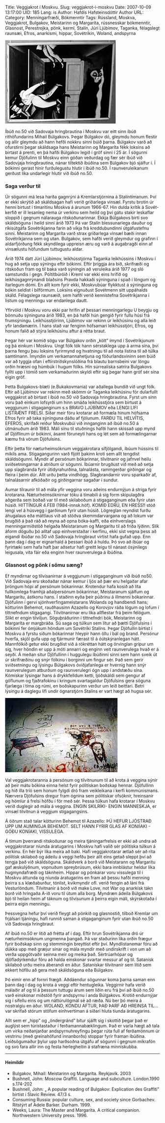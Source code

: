 Title: Veggjakrot í Moskvu.
Slug: veggjakrot-i-moskvu
Date: 2007-10-09 13:17:00
UID: 185
Lang: is
Author: Hafdís Hafsteinsdóttir
Author URL: 
Category: Menningarfræði, Bókmenntir
Tags: Rússland, Moskva, Veggjakrot, Bulgakov, Meistarinn og Margaríta, rússnesskar bókmenntir, Glasnost, Perestrojka, pönk, kerml, Stalín, Júrí Ljúbímov, Taganka, félagslegt raunsæi, Efros, anarkismi, hippar, Sovétríkin, Woland, andspyrna

![](450.jpg)

Íbúð no.50 við Sadovaja hringbrautina í Moskvu var eitt sinn íbúð rithöfundarins Mihail Búlgakovs. Þegar Búlgakov dó, gleymdu honum flestir og allir gleymdu að hann hefði nokkru sinni búið þarna. Búlgakov varð að ofurstirni þegar skáldsaga hans Meistarinn og Margaríta fékk loksins að birtast á prenti, en þá hafði Búlgakov legið í gröf sinni í 25 ár. Í sögunni kemur Djöfulinn til Moskvu einn góðan veðurdag og fær sér íbúð við Sadovjaja hringbrautina, nánar tiltektið íbúðina sem Búlgakov bjó sjálfur í. Í bókinni gerast hinir furðulegustu hlutir í íbúð no.50.  Í raunveruleikanum gerðust líka undarlegir hlutir við íbúð no.50.

### Saga verður til

Úr sögunni má lesa harða gagnrýni á Kremlarstjórnina á Stalíntímanum. Því er ekki skrýtið að skáldsagan hafi verið gríðarlega vinsæl. Fyrstu brotin úr henni birtust í tímaritinu Moskva á árunum 1966-67. Hin dulda krítík á Sovét-kerfið er ill lesanleg nema úr verkinu sem heild og því gátu stakir leskaflar sloppið í gegnum nálarauga ritskoðunarinnar. Ekkja Búlgakovs birti svo skáldsöguna í heild sinni árið 1973 Þá var Stalín blessunarlega dauður og ríkisútgáfa Sovétríkjanna farin að víkja frá kreddubundinni útgáfustefnu sinni. Meistarinn og Margaríta varð strax gríðarlega vinsæl bæði innan Sovétríkjanna sem og utan. Bulgakov, sem hafði verið gleymdur og grafinn í aldarfjórðung fékk skyndilega uppreisn æru og varð á augabragði einn af vinsælustu höfundum tuttugustu aldar.

Árið 1974 datt Júrí Ljúbímov, leikhússtjórna Taganka leikhússins í Moskvu í hug að setja upp sýningu eftir bókinni. Eftir þriggja ára bið, skrifræði og ritskoðun fram og til baka varð sýningin að veruleika árið 1977 og sló samstundis í gegn. Póltítbúróið í Kreml var ekki eins hrifið og leikhúsgagnrýnandi blaðsins Pravda hakkaði sýninguna í spað í  löngum og ítarlegum dómi. En allt kom fyrir ekki, Moskvubúar flykktust á sýninguna og bókin seldist í bílförmum. Loksins eignuðust Sovétmenn sitt uppáhalds skáld. Félagslega raunsæið, sem hafði verið kennistefna Sovétríkjanna í listum og menningu var endanlega dautt.

Yfirvöld í Moskvu voru ekki par hrifin af þessari menningarlegu U beygju og bönnuðu sýninguna árið 1983, en þá hafði hún gengið fyrir fullu húsi frá frumsýningu. Leikhússtjórinn, Ljúbímov var rekinn úr leikhúsinu og alla leið yfir landamærin. Í hans stað var fenginn hófsamari leikhússtjóri, Efros, og honum falið að stýra leikhúsinu aftur á rétta braut.

Þegar hér var komið sögu var Búlgakov orðin „költ” ímynd í Sovétríkjunum og þá einkum í Moskvu. Ungt fólk tók hann sérstaklega upp á arma sína, því þarna fengu þau loksins fyrirmynd og hvatningu til að nota listina til að túlka samtímann. Ímyndin um verkamannahetjuna og föðurlandsvininn sem búið var að tyggja ofan í eftirstríðskynslóðina frá blautu barnsbeini var löngu orðin hræsni og húmbúk í hugum fólks. Hin súrrealíska satríra Bulgakovs fyllti upp í tómið sem verkamaðurinn skyldi eftir sig þegar hann gróf sér sína eigin gröf.

Þetta Bulgakovs-blæti (e.Bukakovmania) var aðallega bundið við ungt fólk. Eftir að Ljúbímov var rekinn með skömm úr Taganka leikhúsinu fór dularfullt veggjakrot að birtast í íbúð no.50 við Sadovaja hringbrautina. Fyrst um sinn voru það einkum lofsyrði um hinn smáða leikhússtjóra sem birtust á veggjunum í stigaganginum s.s BRAVO LJÚBÍMOV eða LENGI LIFI LISTRÆNT FRELSI. Síðar meir fóru krotarar að formæla hinum hófsama Efros fyrir að taka sýninguna dáðu af fjölunum. FARÐU TIL HELVÍTIS, EFEROS, skrifaði reiður Moskvubúi við innganginn að íbúð no.50 á útmánuðum árið 1983. Máli sínu til stuðnings hafði hann skissað upp mynd af Djöflinum úr bókinni, ásamt föruneyti hans og lét sem að formælingarnar kæmu frá vörum Djöfulsins.

Eftir þetta fór næturheimsóknum veggjakrotara sífjölgandi, íbúum hússins til mikils ama. Stigagangurinn varð fljótt þakinn kroti sem allt tengdist skáldsögunni. Myndir af persónum bókarinnar, tilvitnanir og jafnvel heilu sviðsetningarnar á atriðum úr sögunni. Íbúarnir brugðust við með að setja upp slagbranda fyrir útidyrahurðina, talnalásta, rammgerðar girðingar og fleira í þeim dúr. Allt urðu þetta vindhögg. Slagbrandarnir voru sparkaðir af, talnalásarnir afkóðaðir og girðingarnar sagaðar í sundur.

Aumar tilraunir til að mála yfir veggina voru aðeins endurnýjun á striga fyrir krotarana. Næturheimsóknirnar tóku á tímabili á sig form skipulagðra aðgerða sem boðað var til með skilaboðum á stigaganginum eða fyrir utan húsið. HITTÍNGUR 4.FEB (1984-innsk.höf). KOMIÐ EDRÚ, EN HRESS!! stóð lengi vel á húsvegg í garðinum fyrir utan húsið. Lögreglan reyndist furðu áhugalaus eða máttlaus við að stöðva skemmdarvargana og að lokum var brugðið á það ráð að reyna að opna bóka-kaffi, eða einhverslags menningarmiðstöð helgaða Meistaranum og Margarítu til að friða lýðinn. Slík áform döguðu þó alltaf upp einhverstaðar í kerfinu, ekki síst vegna þess að eigandi íbúðar no.50 við Sadovaja hringbraut virtist hafa gufað upp. Enn þann dag í dag er eignarhald á þessari íbúð á huldu. Þó svo að íbúar og fyrirtæki sem hafa haft þar aðsetur hafi greitt leigu til nánast ósýnilegs leigusala, vita fáir eða enginn hver raunverulega á íbúðina.

### Glasnost og pönk í sömu sæng?

Ef myndirnar og tilvísanirnar á veggjunum í stigaganginum við íbúð no50. Við Sadovaja eru skoðaðar nánar kemur í ljós að þær eru helgaðar afar þröngum hópi af persónum bókarinnar. Krotendur hafa kosið að líta fullkomlega framhjá aðalpersónum bókarinnar, Meistaranum sjálfum og Margarítu, ástkonu hans. Í staðinn eyða þeir púðrinu á illmenni bókarinnar. Djöfulinn í gervi sjónhverfingameistarans Wolands og handbendi hans; kötturinn Behemot, rauðhausinn Azazello og Korovjov ráða lögum og lofum í títtnefndum stigagangi. Tilvitnanirnar eru líka allflestar frá þeim félögum. Slíkt er engin tilviljun. Söguþráðurinn í títtnefndri bók, Meistarinn og Margaríta er margþráða. Sú saga og túlkun sem lítur að þætti Djöfulsins í bókinni fer ómjúkum höndum um Sovétríki Stalíns. Þegar Djöfullin birtist í Moskvu á fyrstu síðum bókarinnar hleypir hann öllu í bál og brand. Persónur hverfa, skjöl gufa upp og fjármunir færast til á óútskýranlegan hátt. Mannfólkið getur ekki brugðist við á rökréttan hátt og örvinglan grípur um sig, hver höndin er upp á móti annarri og enginn veit raunverulega hvað er á seyði. Á meðan situr Djöfullinn í huggulegu íbúðinni sinni sem hann sveik út úr skrifræðinu og snýr fólkinu í borginni um fingur sér. Það sem gerir sviðsetningu og lýsingu Búlgakovs óviðjafanlega er hvernig hann snýr  raunverulegum atburðum og raunverulegri ógn upp í andstæðu sína. Kómískar lýsingar hans á drykkfelldum ketti, ljóðskáldi sem gengur af göflunum og fjaðrafokinu í kringum svartagaldur Djöfulsins gera söguna fjarlæga í tíma og rúmi, en boðskapurinn verður um leið beittari. Betri lýsingu á daglegu lífi undir ógnarstjórn Stalíns er vart hægt að hugsa sér.

![Veggjakrot í íbúð 50](449.jpg)

Val veggjakrotaranna á persónum og tilvitnunum til að krota á veggina sýnir að þeir mátu bókina einna helst fyrir pólitískan boðskap hennar. Djöfullinn og hið illa tríó sem honum fylgdi dró fram veikleikana í kerfi kommúnismans. Nærvera Djöfulsins dregur fram ógnina sem pólitískar ofsóknir, hreinsanir og hömlur á frelsi höfðu í för með sér. Þessa túlkun hafa krotarar í Moskvu verið duglegir að mála á veggina. ENGIN SKILRÍKI- ENGIN MANNESKJA, er vinsæl tilvitnun á veggjum stigagangsins.

Á öðrum stað talar kötturinn Behemot til Azazello:  ÞÚ HEFUR LJÓSTRAÐ UPP UM AUMINGJA BEHEMOT. SELT HANN FYRIR GLAS AF KONIÍAKI - GÓÐU KONÍAKI, VISSULEGA.

Á tímum þverrandi ritskoðunar og meira tjáningarfrelsis er ekki að undra að veggjakrotarar níunda áratugarins í Moskvu hafi valið sér pólitíska túlkun á verkinu. En hér býr líka meira að baki. Hafi veggjakrotarar ætlað sér að rita pólitísk skilaboð og ádeilu á veggi hefðu þeir allt eins getað sleppt því að tengja það við skáldsöguna. Skáldverk á borð við Meistarann og Margarítu gaf æskulýðnum, vopnuðum spreybrúsum, ekki bara innblástur heldur líka hugmyndafræði og táknheim. Hippar og pönkarar voru vissulega til í Moskvu áttunda og níunda áratugarins en fram að þessu hafði menning þeirra s.s klæðaburður, tónlist, kvikmyndir ofl. verið fengin að láni frá Vesturlöndum. Tilvitnanir á borð við make Love, not War og anarkísk tákn borð við hringaða A-ið voru til útum alla borg. Myndræn ádeila Búlgakovs bjó til heilan heim af táknum og tilvísunum á þeirra eigin máli, skýrskotaða í þeirra eigin menningu.

Þessvegna hefur því verið fleygt að pönkið og glasnostið, tilboð Kremlar um frjálsari tjáningu, hafi runnið saman á stigaganginum fyrir utan íbúð no.50 við Sadovaja hringbraut.

Af íbúð no.50 er lítið að frétta af í dag. Eftir hrun Sovétríkjanna dró úr næturheimsóknum ungmenna þangað. Þá var staðurinn líka orðin frægur fyrir boðskap sinn og stemmingin breyttist eftir því. Myndlistanemar fóru að dúkka upp með græjur sínar og mála myndir með undirskrift í von um að verða uppgötvaðir seinna meir og meika það. Sértrúarhópar og djöfladýrkendur fóru að halda einskonar svartar messur af og til. Satanísk skilaboð urðu meira áberandi en áður. Satanískar tilvitnanir sem lítið sem ekkert höfðu að gera með skáldsöguna eða Búlgakov.

Þó eimir enn af fornri frægð. Aðdáendur sögunnar koma þarna saman enn þann dag í dag og krota á veggi eftir hentugleika. Veggirnir hafa verið málaðir af og til á þessum tuttugu árum sem liðin eru frá því að íbúð no.50 varð einskonar miðstöð fyrir andspyrnu í anda Búlgakovs. Krotið endurnýjar sig í sífellu eins og um náttúrulögmál sé að ræða. Nú ber þó meira á nostralgíu en áður. WOLAND, KONDU AFTUR, ÞAÐ ÞARF AÐ HREINSA TIL… var skrifað stórum stöfum einhvertíman á síðari hluta tíunda áratugarins.

Allt sem er „hipp” og „öndergránd” bítur sjálft sig í skottið þegar það er auglýst sem túristastaður í ferðamannabæklingum. Það er varla hægt að tala um virka neðanjarðar andspyrnuhreyfingu þegar rúta full af ferðamönnum úr vestrinu (með greinahöfund innanborðs) stoppar fyrir framan íbúðina. Leiðsögumaður þylur upp harðsoðna útgáfu af sögunni í gegnum míkrafón og svo fara allir inn og festa herlegheitin á stafræna minniskubba.

---

#### Heimildir

* Bulgakov, Mihail: Meistarinn og Margaríta. Reykjavík. 2003
* Bushnell, John: Moscow Graffiti. Language and subculture. London.1990 s.174-202
* Bushnell, John: „ A popular reading of Bulgakov: Explication des Graffiti” birtist í Slavic Review. 47/3 s.
* Consuming Russia: popular culture, sex, and society since Gorbachev. Ritstýrt af Adele Barker. Durham. 1999.
* Weeks, Laura: The Master and Margarita. A critical companion. Northwestern University press. 1996.


